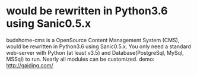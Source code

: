# would be rewritten in Python3.6 using Sanic0.5.x
budshome-cms is a OpenSource Content Management System (CMS), would be rewritten in Python3.6 using Sanic0.5.x. You only need a standard web-server with Python (at least v3.5) and Database(PostgreSql, MySql, MSSql) to run. Nearly all modules can be customized.
demo: http://gaiding.com/

